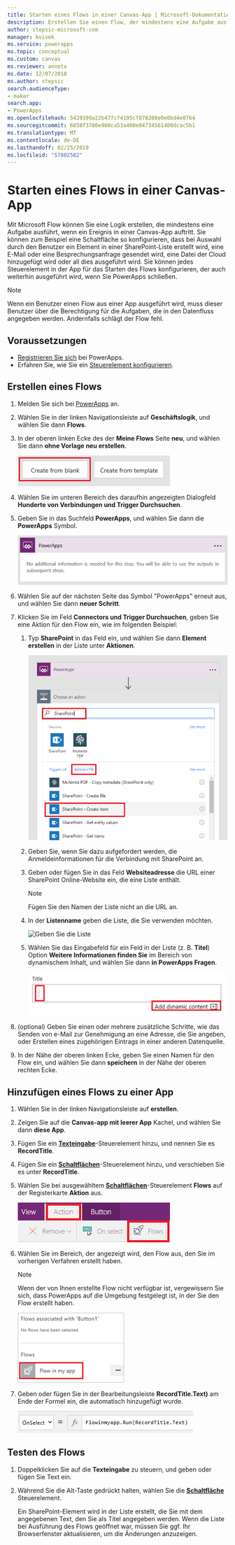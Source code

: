 ```yaml
---
title: Starten eines Flows in einer Canvas-App | Microsoft-Dokumentation
description: Erstellen Sie einen Flow, der mindestens eine Aufgabe ausführt, wenn ein Ereignis in einer Canvas-App auftritt, z.B. wenn ein Benutzer eine Schaltfläche auswählt.
author: stepsic-microsoft-com
manager: kvivek
ms.service: powerapps
ms.topic: conceptual
ms.custom: canvas
ms.reviewer: anneta
ms.date: 12/07/2018
ms.author: stepsic
search.audienceType:
- maker
search.app:
- PowerApps
ms.openlocfilehash: 5439399a22b47fcf4195cf878208e0e0bd4e0764
ms.sourcegitcommit: 6858f3786e960ca53a400e04734561400dcac5b1
ms.translationtype: MT
ms.contentlocale: de-DE
ms.lasthandoff: 02/25/2019
ms.locfileid: "57802582"
---
```

# <a name="start-a-flow-in-a-canvas-app"></a>Starten eines Flows in einer Canvas-App

Mit Microsoft Flow können Sie eine Logik erstellen, die mindestens eine Aufgabe ausführt, wenn ein Ereignis in einer Canvas-App auftritt. Sie können zum Beispiel eine Schaltfläche so konfigurieren, dass bei Auswahl durch den Benutzer ein Element in einer SharePoint-Liste erstellt wird, eine E-Mail oder eine Besprechungsanfrage gesendet wird, eine Datei der Cloud hinzugefügt wird oder all dies ausgeführt wird. Sie können jedes Steuerelement in der App für das Starten des Flows konfigurieren, der auch weiterhin ausgeführt wird, wenn Sie PowerApps schließen.

> [!NOTE]
> Wenn ein Benutzer einen Flow aus einer App ausgeführt wird, muss dieser Benutzer über die Berechtigung für die Aufgaben, die in den Datenfluss angegeben werden. Andernfalls schlägt der Flow fehl.

## <a name="prerequisites"></a>Voraussetzungen

- [Registrieren Sie sich](../signup-for-powerapps.md) bei PowerApps.
- Erfahren Sie, wie Sie ein [Steuerelement konfigurieren](add-configure-controls.md).

## <a name="create-a-flow"></a>Erstellen eines Flows

1. Melden Sie sich bei [PowerApps](http://web.powerapps.com?utm_source=padocs&utm_medium=linkinadoc&utm_campaign=referralsfromdoc) an.

1. Wählen Sie in der linken Navigationsleiste auf **Geschäftslogik**, und wählen Sie dann **Flows**.

1. In der oberen linken Ecke des der **Meine Flows** Seite **neu**, und wählen Sie dann **ohne Vorlage neu erstellen**.

    ![Option, um einen Flow ohne Vorlage zu erstellen](./media/using-logic-flows/create-from-blank.png)

1. Wählen Sie im unteren Bereich des daraufhin angezeigten Dialogfeld **Hunderte von Verbindungen und Trigger Durchsuchen**.

1. Geben Sie in das Suchfeld **PowerApps**, und wählen Sie dann die **PowerApps** Symbol.

    ![Erstellen eines Triggers für PowerApps](./media/using-logic-flows/set-trigger.png)
    
1. Wählen Sie auf der nächsten Seite das Symbol "PowerApps" erneut aus, und wählen Sie dann **neuer Schritt**.

1. Klicken Sie im Feld **Connectors und Trigger Durchsuchen**, geben Sie eine Aktion für den Flow ein, wie im folgenden Beispiel:

   1. Typ **SharePoint** in das Feld ein, und wählen Sie dann **Element erstellen** in der Liste unter **Aktionen**.

       ![Option zum Erstellen eines SharePoint-Elements](./media/using-logic-flows/create-sharepoint-item.png)

   1. Geben Sie, wenn Sie dazu aufgefordert werden, die Anmeldeinformationen für die Verbindung mit SharePoint an.

   1. Geben oder fügen Sie in das Feld **Websiteadresse** die URL einer SharePoint Online-Website ein, die eine Liste enthält.

       > [!NOTE]
       > Fügen Sie den Namen der Liste nicht an die URL an.

   1. In der **Listenname** geben die Liste, die Sie verwenden möchten.
   
       ![Geben Sie die Liste](./media/using-logic-flows/list-fields.png)

   1. Wählen Sie das Eingabefeld für ein Feld in der Liste (z. B. **Titel**) Option **Weitere Informationen finden Sie** im Bereich von dynamischem Inhalt, und wählen Sie dann **in PowerApps Fragen**. 

       ![Hinzufügen von „In PowerApps fragen“ zum Feld „Titel“](./media/using-logic-flows/ask-in-powerapps.png)

1. (optional) Geben Sie einen oder mehrere zusätzliche Schritte, wie das Senden von e-Mail zur Genehmigung an eine Adresse, die Sie angeben, oder Erstellen eines zugehörigen Eintrags in einer anderen Datenquelle.

1. In der Nähe der oberen linken Ecke, geben Sie einen Namen für den Flow ein, und wählen Sie dann **speichern** in der Nähe der oberen rechten Ecke.

## <a name="add-a-flow-to-an-app"></a>Hinzufügen eines Flows zu einer App
1. Wählen Sie in der linken Navigationsleiste auf **erstellen**.

1. Zeigen Sie auf die **Canvas-app mit leerer App** Kachel, und wählen Sie dann **diese App**.

1. Fügen Sie ein **[Texteingabe](controls/control-text-input.md)**-Steuerelement hinzu, und nennen Sie es **RecordTitle**.

1. Fügen Sie ein **[Schaltflächen](controls/control-button.md)**-Steuerelement hinzu, und verschieben Sie es unter **RecordTitle**.

1. Wählen Sie bei ausgewähltem **[Schaltflächen](controls/control-button.md)**-Steuerelement **Flows** auf der Registerkarte **Aktion** aus.

    ![Option „Flows“ auf der Registerkarte „Aktion“](./media/using-logic-flows/action-tab.png)

1. Wählen Sie im Bereich, der angezeigt wird, den Flow aus, den Sie im vorherigen Verfahren erstellt haben.

    > [!NOTE]
   > Wenn der von Ihnen erstellte Flow nicht verfügbar ist, vergewissern Sie sich, dass PowerApps auf die Umgebung festgelegt ist, in der Sie den Flow erstellt haben.

    ![Hinzufügen eines Flows aus dem Bereich „Anpassung“](./media/using-logic-flows/add-flow-from-pane.png)

1. Geben oder fügen Sie in der Bearbeitungsleiste **RecordTitle.Text)** am Ende der Formel ein, die automatisch hinzugefügt wurde.

    ![OnSelect-Eigenschaft, die den Flow enthält](./media/using-logic-flows/onselect-with-flow.png)

## <a name="test-the-flow"></a>Testen des Flows
1. Doppelklicken Sie auf die **Texteingabe** zu steuern, und geben oder fügen Sie Text ein.

1. Während Sie die Alt-Taste gedrückt halten, wählen Sie die **[Schaltfläche](controls/control-button.md)** Steuerelement.

    Ein SharePoint-Element wird in der Liste erstellt, die Sie mit dem angegebenen Text, den Sie als Titel angegeben werden. Wenn die Liste bei Ausführung des Flows geöffnet war, müssen Sie ggf. Ihr Browserfenster aktualisieren, um die Änderungen anzuzeigen.

